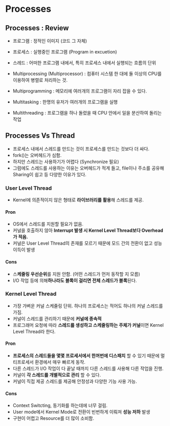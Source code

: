 # Processes

## Processes : Review  
- 프로그램 : 정적인 이미지 (코드 그 자체)  
- 프로세스 : 실행중인 프로그램 (Program in excuetion)  
- 스레드 : 어떠한 프로그램 내에서, 특히 프로세스 내에서 실행되는 흐름의 단위  

- Multiprocessing (Multiprocessor) : 컴퓨터 시스템 한 대에 둘 이상의 CPU를 이용하여 병렬로 처리하는 것.  
- Multiprogramming : 메모리에 여러개의 프로그램이 자리 잡을 수 있다.  
- Multitasking : 한명의 유저가 여러개의 프로그램을 실행  
- Multithreading : 프로그램을 하나 돌렸을 때 CPU 안에서 일을 분산하여 돌리는 작업  


## Processes Vs Thread  
- 프로세스 내에서 스레드를 만드는 것이 프로세스를 만드는 것보다 더 싸다.  
- fork()는 오버헤드가 심함.  
- 하지만 스레드는 사용하기가 어렵다 (Synchronize 필요)  
- 그럼에도 스레드를 사용하는 이유는 오버헤드가 적게 들고, file이나 주소를 공유해 Sharing이 쉽고 등 다양한 이유가 있다.  

### User Level Thread  
- Kernel에 의존적이지 않은 형태로 **라이브러리를 활용**해 스레드를 제공.  

#### Pron  
- OS에서 스레드를 지원할 필요가 없음.  
- 커널을 호출하지 않아 **Interrupt 발생 시 Kernel Level Thread보다 Overhead가 적음.**  
- 커널은 User Level Thread의 존재를 모르기 때문에 모드 간의 전환이 없고 성능 이득이 발생  

#### Cons  
- 스**케줄링 우선순위**를 지원 안함. (어떤 스레드가 먼저 동작할 지 모름)  
- I/O 작업 등에 의해**하나라도 블록이 걸리면 전체 스레드가 블록**된다.

### Kernel Level Thread  
- 가장 가벼운 커널 스케쥴링 단위. 하나의 프로세스는 적어도 하나의 커널 스레드를 가짐.    
- 커널이 스레드를 관리하기 때문에 **커널에 종속적**  
- 프로그래머 요청에 따라 **스레드를 생성하고 스케줄링하는 주체가 커널**이면 Kernel Level Thread라 한다.  

#### Pron  
- **프로세스의 스레드들을 몇몇 프로세서에서 한꺼번에 디스패치** 할 수 있기 때문에 멀티프로세서 환경에서 매우 빠르게 동작.  
- 다른 스레드가 I/O 작업이 다 끝날 때까지 다른 스레드를 사용해 다른 작업을 진행.  
- 커널이 **각 스레드를 개별적으로 관리** 할 수 있다.  
- 커널이 직접 제공 스레드를 제공해 안정성과 다양한 기능 사용 가능.  

#### Cons  
- Context Switcting, 동기화를 하는데에 너무 걸림.  
- User mode에서 Kernel Mode로 전환이 빈번하게 이뤄져 **성능 저하** 발생  
- 구현이 어렵고 Resource를 더 많이 소비함.  
